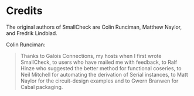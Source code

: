 Credits
=======

The original authors of SmallCheck are Colin Runciman, Matthew Naylor, and
Fredrik Lindblad.

Colin Runciman:

> Thanks to Galois Connections, my hosts when I first wrote SmallCheck,
> to users who have mailed me with feedback, to Ralf Hinze who suggested
> the better method for functional coseries, to Neil Mitchell for
> automating the derivation of Serial instances, to Matt Naylor for
> the circuit-design examples and to Gwern Branwen for Cabal packaging.
